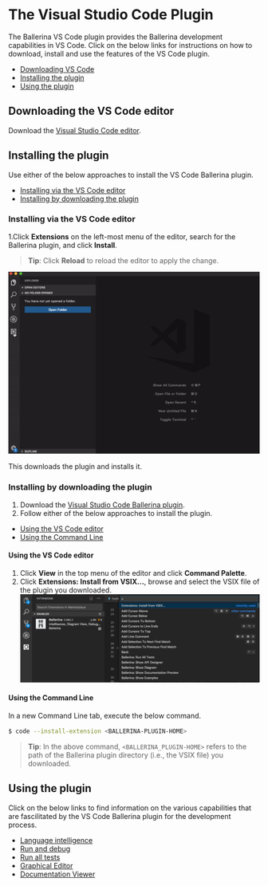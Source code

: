 # The Visual Studio Code Plugin

The Ballerina VS Code plugin provides the Ballerina development capabilities in VS Code. Click on the below links for instructions on how to download, install and use the features of the VS Code plugin.

- [Downloading VS Code](#downloading-vs-code)
- [Installing the plugin](#installing-the-plugin)
- [Using the plugin](#using-the-plugin)

## Downloading the VS Code editor

Download the [Visual Studio Code editor](https://code.visualstudio.com/download).


## Installing the plugin

Use either of the below approaches to install the VS Code Ballerina plugin.

- [Installing via the VS Code editor](#installing-via-the-vs-code-editor)
- [Installing by downloading the plugin](#installing-by-downloading-the-plugin)

### Installing via the VS Code editor

1.Click **Extensions** on the left-most menu of the editor, search for the Ballerina plugin, and click **Install**.

> **Tip**: Click **Reload** to reload the editor to apply the change.

![Donwload the VS Code plugin from the market place](images/install-via-editor.gif)

This downloads the plugin and installs it.

### Installing by downloading the plugin

1. Download the [Visual Studio Code Ballerina plugin](https://marketplace.visualstudio.com/items?itemName=ballerina.ballerina).
2. Follow either of the below approaches to install the plugin.
- [Using the VS Code editor](#using-the-vs-code-editor)
- [Using the Command Line](#using-the-command-line)

#### Using the VS Code editor

1. Click **View** in the top menu of the editor and click **Command Palette**.
2. Click **Extensions: Install from VSIX...**, browse and select the VSIX file of the plugin you downloaded.
![Install using the Command Palette of the editor.](images/command-palette.png)

#### Using the Command Line
In a new Command Line tab, execute the below command.
```bash
$ code --install-extension <BALLERINA-PLUGIN-HOME>
```
> **Tip**: In the above command, `<BALLERINA_PLUGIN-HOME>` refers to the path of the Ballerina plugin directory (i.e., the VSIX file) you downloaded.

## Using the plugin

Click on the below links to find information on the various capabilities that are fascilitated by the VS Code Ballerina plugin for the development process.

- [Language intelligence](language-intelligence.md)
- [Run and debug](run-and-debug.md)
- [Run all tests](run-all-tests.md)
- [Graphical Editor](graphical-editor.md)
- [Documentation Viewer](documentation-viewer.md)


